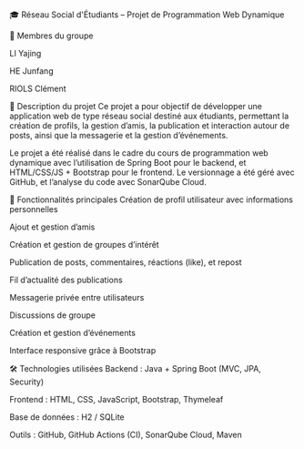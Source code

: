 🎓 Réseau Social d'Étudiants – Projet de Programmation Web Dynamique

👥 Membres du groupe

LI Yajing

HE Junfang

RIOLS Clément

📌 Description du projet
Ce projet a pour objectif de développer une application web de type réseau social destiné aux étudiants, permettant la création de profils, la gestion d’amis, la publication et interaction autour de posts, ainsi que la messagerie et la gestion d’événements.

Le projet a été réalisé dans le cadre du cours de programmation web dynamique avec l’utilisation de Spring Boot pour le backend, et HTML/CSS/JS + Bootstrap pour le frontend. Le versionnage a été géré avec GitHub, et l’analyse du code avec SonarQube Cloud.

🚀 Fonctionnalités principales
Création de profil utilisateur avec informations personnelles

Ajout et gestion d’amis

Création et gestion de groupes d’intérêt

Publication de posts, commentaires, réactions (like), et repost

Fil d’actualité des publications

Messagerie privée entre utilisateurs

Discussions de groupe

Création et gestion d’événements

Interface responsive grâce à Bootstrap

🛠️ Technologies utilisées
Backend : Java + Spring Boot (MVC, JPA, Security)

Frontend : HTML, CSS, JavaScript, Bootstrap, Thymeleaf

Base de données : H2 / SQLite

Outils : GitHub, GitHub Actions (CI), SonarQube Cloud, Maven
